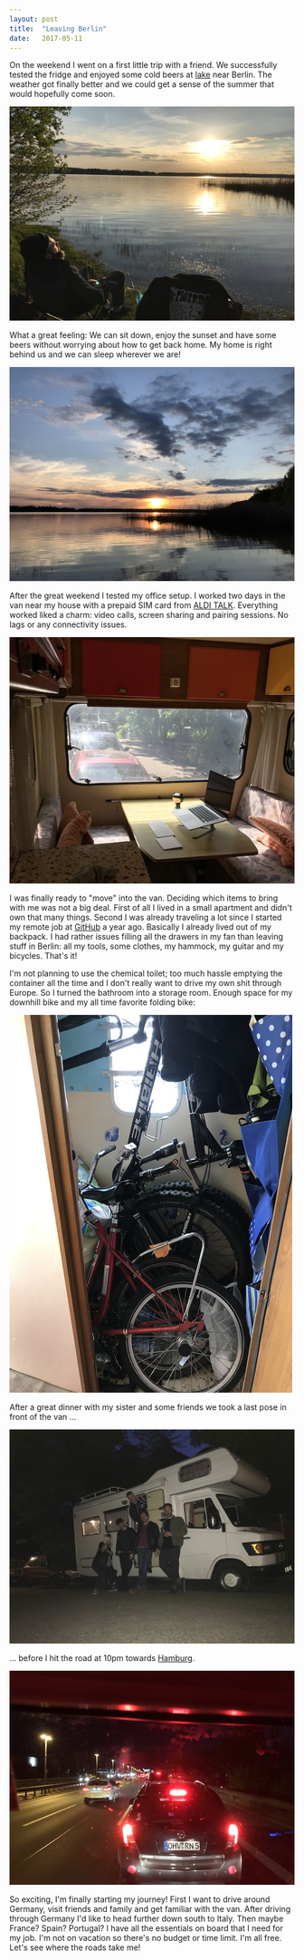 ```yaml
---
layout: post
title:  "Leaving Berlin"
date:   2017-05-11
---
```


On the weekend I went on a first little trip with a friend. We successfully tested the fridge and enjoyed some cold beers at [lake](https://www.google.com/maps/place/Strandbad+Motzen/@52.2110184,13.5722572,2143m) near Berlin. The weather got finally better and we could get a sense of the summer that would hopefully come soon.

![Relaxing and drinking a beer at a lake](/assets/images/IMG_7677.JPG)

What a great feeling: We can sit down, enjoy the sunset and have some beers without worrying about how to get back home. My home is right behind us and we can sleep wherever we are!

![Relaxing and drinking a beer at a lake](/assets/images/IMG_7678.JPG)

After the great weekend I tested my office setup. I worked two days in the van near my house with a prepaid SIM card from [ALDI TALK](https://www.alditalk.de/). Everything worked liked a charm: video calls, screen sharing and pairing sessions. No lags or any connectivity issues.

![Working in the mobile office in front of my house](/assets/images/IMG_7735.JPG)

I was finally ready to "move" into the van. Deciding which items to bring with me was not a big deal. First of all I lived in a small apartment and didn't own that many things. Second I was already traveling a lot since I started my remote job at [GitHub](https://github.com/) a year ago. Basically I already lived out of my backpack. I had rather issues filling all the drawers in my fan than leaving stuff in Berlin: all my tools, some clothes, my hammock, my guitar and my bicycles. That's it!

I'm not planning to use the chemical toilet; too much hassle emptying the container all the time and I don't really want to drive my own shit through Europe. So I turned the bathroom into a storage room. Enough space for my downhill bike and my all time favorite folding bike:

![Working in the mobile office in front of my house](/assets/images/IMG_7965.JPG)

After a great dinner with my sister and some friends we took a last pose in front of the van ...

![Posing in front of the van](/assets/images/IMG_7955.JPG)

... before I hit the road at 10pm towards [Hamburg](https://www.google.com/maps/place/Hamburg,+Germany/@53.5586526,9.647641,10z).

![On the highway towards Hamburg](/assets/images/IMG_7956.JPG)

So exciting, I'm finally starting my journey! First I want to drive around Germany, visit friends and family and get familiar with the van. After driving through Germany I'd like to head further down south to Italy. Then maybe France? Spain? Portugal? I have all the essentials on board that I need for my job. I'm not on vacation so there's no budget or time limit. I'm all free. Let's see where the roads take me!
